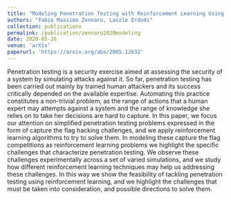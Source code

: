 ```yaml
---
title: "Modeling Penetration Testing with Reinforcement Learning Using Capture-the-Flag Challenges and Tabular Q-Learning"
authors: "Fabio Massimo Zennaro, Laszlo Erdodi"
collection: publications
permalink: /publication/zennaro2020modeling
date: 2020-05-26
venue: 'arXiv'
paperurl: 'https://arxiv.org/abs/2005.12632'
---
```


Penetration testing is a security exercise aimed at assessing the security of a system by simulating attacks against it. So far, penetration testing has been carried out mainly by trained human attackers and its success critically depended on the available expertise. Automating this practice constitutes a non-trivial problem, as the range of actions that a human expert may attempts against a system and the range of knowledge she relies on to take her decisions are hard to capture. In this paper, we focus our attention on simplified penetration testing problems expressed in the form of capture the flag hacking challenges, and we apply reinforcement learning algorithms to try to solve them. In modeling these capture the flag competitions as reinforcement learning problems we highlight the specific challenges that characterize penetration testing. We observe these challenges experimentally across a set of varied simulations, and we study how different reinforcement learning techniques may help us addressing these challenges. In this way we show the feasibility of tackling penetration testing using reinforcement learning, and we highlight the challenges that must be taken into consideration, and possible directions to solve them.
